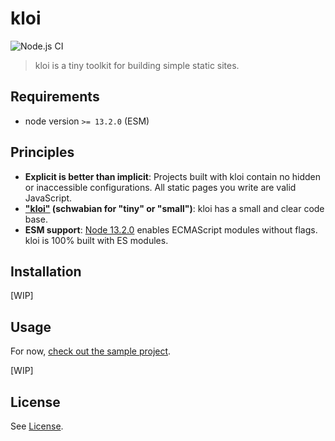 # kloi

![Node.js CI](https://github.com/TimDaub/kloi/workflows/Node.js%20CI/badge.svg)

> kloi is a tiny toolkit for building simple static sites.

## Requirements

- node version `>= 13.2.0` (ESM)

## Principles

- **Explicit is better than implicit**: Projects built with kloi contain no
  hidden or inaccessible configurations.  All static pages you write are valid
  JavaScript.
- **["kloi"](http://schwaebisches-woerterbuch.de/default.asp?q=kloi) (schwabian
  for "tiny" or "small")**: kloi has a small and clear code base.
- **ESM support**: [Node
  13.2.0](https://nodejs.medium.com/announcing-core-node-js-support-for-ecmascript-modules-c5d6dc29b663)
  enables ECMAScript modules without flags. kloi is 100% built with ES modules.

## Installation

[WIP]

## Usage

For now, [check out the sample
project](https://github.com/TimDaub/kloi-sample-project).

[WIP]

## License

See [License](./LICENSE).

